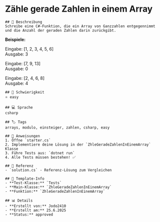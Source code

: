 # Zähle gerade Zahlen in einem Array

    ## 📝 Beschreibung
    Schreibe eine C#-Funktion, die ein Array von Ganzzahlen entgegennimmt und die Anzahl der geraden Zahlen darin zurückgibt.

**Beispiele:**

Eingabe: [1, 2, 3, 4, 5, 6]  
Ausgabe: 3

Eingabe: [7, 9, 13]  
Ausgabe: 0

Eingabe: [2, 4, 6, 8]  
Ausgabe: 4

    ## 🎯 Schwierigkeit
    ⭐ easy

    ## 💻 Sprache
    csharp

    ## 🏷️ Tags
    arrays, modulo, einsteiger, zahlen, csharp, easy

    ## 🚀 Anweisungen
    1. Öffne `starter.cs`
    2. Implementiere deine Lösung in der `ZhleGeradeZahlenInEinemArray` Klasse
    3. Führe Tests aus: `dotnet run`
    4. Alle Tests müssen bestehen! ✅

    ## 📖 Referenz
    - `solution.cs` - Referenz-Lösung zum Vergleichen

    ## 🔧 Template-Info
    - **Test-Klasse:** `Tests`
    - **Main-Klasse:** `ZhleGeradeZahlenInEinemArray`
    - **Funktion:** `ZhleGeradeZahlenInEinemArray`

    ## 📊 Details
    - **Erstellt von:** Jodo2410
    - **Erstellt am:** 25.6.2025
    - **Status:** approved

    
    